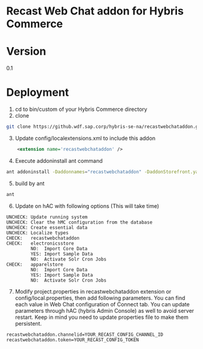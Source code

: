 # Recast Web Chat addon for Hybris Commerce

# Version
0.1

# Deployment
1. cd to bin/custom of your Hybris Commerce directory
2. clone
```bash
git clone https://github.wdf.sap.corp/hybris-se-na/recastwebchataddon.git
```
3. Update config/localextensions.xml to include this addon
```xml
    <extension name='recastwebchataddon' />
```
4. Execute addoninstall ant command
```bash
ant addoninstall -Daddonnames="recastwebchataddon" -DaddonStorefront.yacceleratorstorefront="yacceleratorstorefront"
```
5. build by ant
```bash
ant
```
6. Update on hAC with following options (This will take time)
```
UNCHECK: Update running system 
UNCHECK: Clear the hMC configuration from the database
UNCHECK: Create essential data
UNCHECK: Localize types
CHECK:   recastwebchataddon
CHECK:   electronicsstore
         NO:  Import Core Data
         YES: Import Sample Data
         NO:  Activate Solr Cron Jobs
CHECK:   apparelstore
         NO:  Import Core Data
         YES: Import Sample Data
         NO:  Activate Solr Cron Jobs
```
7. Modify project.properties in recastwebchataddon extension or config/local.properties, then add following parameters.
You can find each value in Web Chat configuration of Connect tab. You can update parameters through hAC (hybris Admin Console) as well to avoid server restart. Keep in mind you need to update properties file to make them persistent.
```properties
recastwebchataddon.channelid=YOUR_RECAST_CONFIG_CHANNEL_ID
recastwebchataddon.token=YOUR_RECAST_CONFIG_TOKEN
```
